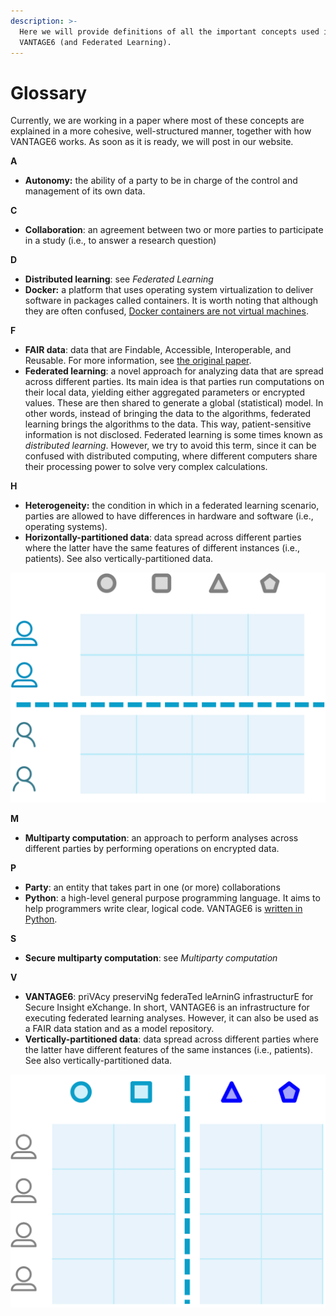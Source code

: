 ```yaml
---
description: >-
  Here we will provide definitions of all the important concepts used in
  VANTAGE6 (and Federated Learning).
---
```


# Glossary

Currently, we are working in a paper where most of these concepts are explained in a more cohesive, well-structured manner, together with how VANTAGE6 works. As soon as it is ready, we will post in our website.

**A**

* **Autonomy:** the ability of a party to be in charge of the control and management of its own data.

**C**

* **Collaboration**: an agreement between two or more parties to participate in a study \(i.e., to answer a research question\)

**D**

* **Distributed learning**: see _Federated Learning_
* **Docker:** a platform that uses operating system virtualization to deliver software in packages called containers. It is worth noting that although they are often confused, [Docker containers are not virtual machines](https://www.docker.com/blog/containers-are-not-vms/).

**F**

* **FAIR data**: data that are Findable, Accessible, Interoperable, and Reusable. For more information, see [the original paper](https://www.nature.com/articles/sdata201618.pdf?origin=ppub).
* **Federated learning**: a novel approach for analyzing data that are spread across different parties. Its main idea is that parties run computations on their local data, yielding either aggregated parameters or encrypted values. These are then shared to generate a global \(statistical\) model. In other words, instead of bringing the data to the algorithms, federated learning brings the algorithms to the data. This way, patient-sensitive information is not disclosed. Federated learning is some times known as _distributed learning_. However, we try to avoid this term, since it can be confused with distributed computing, where different computers share their processing power to solve very complex calculations.

**H**

* **Heterogeneity:** the condition in which in a federated learning scenario, parties are allowed to have differences in hardware and software \(i.e., operating systems\).
* **Horizontally-partitioned data**: data spread across different parties where the latter have the same features of different instances \(i.e., patients\). See also vertically-partitioned data.

![](.gitbook/assets/horizontal.PNG)

**M**

* **Multiparty computation**: an approach to perform analyses across different parties by performing operations on encrypted data. 

**P**

* **Party**: an entity that takes part in one \(or more\) collaborations
* **Python**:  a high-level general purpose programming language. It aims to help programmers write clear, logical code. VANTAGE6 is [written in Python](https://github.com/IKNL/vantage6).

**S**

* **Secure multiparty computation**: see _Multiparty computation_

**V**

* **VANTAGE6**: priVAcy preserviNg federaTed leArninG infrastructurE for Secure Insight eXchange. In short, VANTAGE6 is an infrastructure for executing federated learning analyses. However, it can also be used as a FAIR data station and as a model repository.
* **Vertically-partitioned data**: data spread across different parties where the latter have different features of the same instances \(i.e., patients\). See also vertically-partitioned data.

![](.gitbook/assets/vertical.png)

